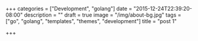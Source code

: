 +++
categories = ["Development", "golang"]
date = "2015-12-24T22:39:20-08:00"
description = ""
draft = true
image = "/img/about-bg.jpg"
tags = ["go", "golang", "templates", "themes", "development"]
title = "post 1"

+++

